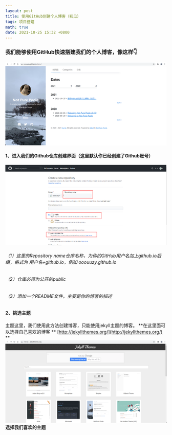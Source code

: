 ```yaml
---
layout: post
title: 使用GitHub创建个人博客（初见）
tags: 项目搭建
math: true
date: 2021-10-25 15:32 +0800
---
```

### 我们能够使用GitHub快速搭建我们的个人博客，像这样👇
![像这样](./images/1635141868490.png)
#### 1、进入我们的Github仓库创建界面（这里默认你已经创建了Github账号）
![enter description here](./images/1635141958566.png)
###### （1）这里的Repository name仓库名称，为你的GitHub用户名加上github.io后缀，格式为 用户名+github.io，例如 ooouuzy.github.io
###### （2）仓库必须为公开的public
###### （3）添加一个README文件，主要是你的博客的描述

#### 2、挑选主题
主题这里，我们使用此方法创建博客，只能使用jekyll主题的博客。
**在这里面可以选择自己喜欢的博客 ** [http://jekyllthemes.org/](http://jekyllthemes.org/)  **
![enter description here](./images/1635143783753.png)
**选择我们喜欢的主题**